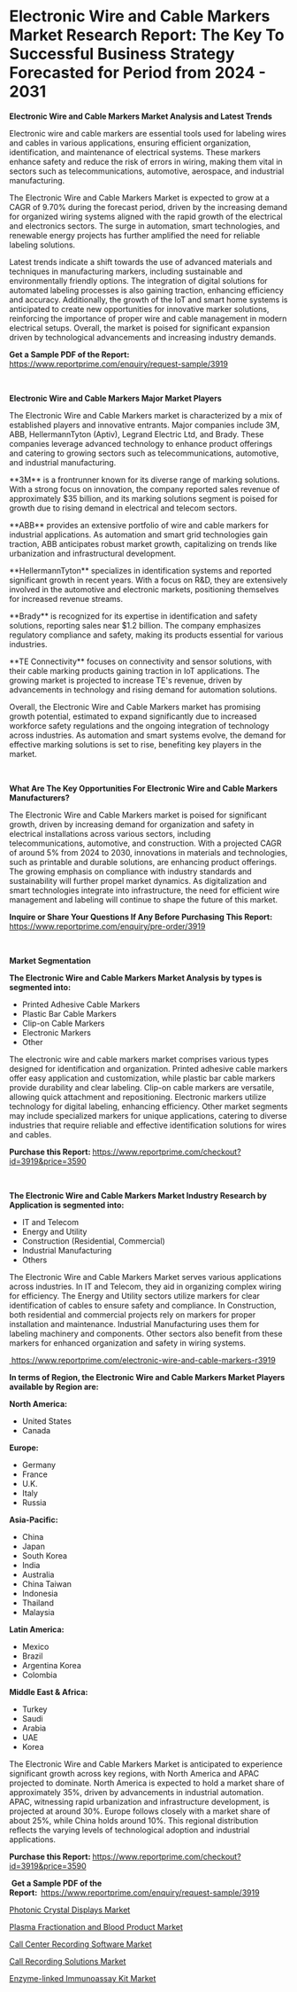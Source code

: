 <p><h1>Electronic Wire and Cable Markers Market Research Report: The Key To Successful Business Strategy Forecasted for Period from 2024 - 2031</h1></p><p><strong>Electronic Wire and Cable Markers Market Analysis and Latest Trends</strong></p>
<p><p>Electronic wire and cable markers are essential tools used for labeling wires and cables in various applications, ensuring efficient organization, identification, and maintenance of electrical systems. These markers enhance safety and reduce the risk of errors in wiring, making them vital in sectors such as telecommunications, automotive, aerospace, and industrial manufacturing.</p><p>The Electronic Wire and Cable Markers Market is expected to grow at a CAGR of 9.70% during the forecast period, driven by the increasing demand for organized wiring systems aligned with the rapid growth of the electrical and electronics sectors. The surge in automation, smart technologies, and renewable energy projects has further amplified the need for reliable labeling solutions.</p><p>Latest trends indicate a shift towards the use of advanced materials and techniques in manufacturing markers, including sustainable and environmentally friendly options. The integration of digital solutions for automated labeling processes is also gaining traction, enhancing efficiency and accuracy. Additionally, the growth of the IoT and smart home systems is anticipated to create new opportunities for innovative marker solutions, reinforcing the importance of proper wire and cable management in modern electrical setups. Overall, the market is poised for significant expansion driven by technological advancements and increasing industry demands.</p></p>
<p><strong>Get a Sample PDF of the Report:&nbsp;</strong> <a href="https://www.reportprime.com/enquiry/request-sample/3919">https://www.reportprime.com/enquiry/request-sample/3919</a></p>
<p>&nbsp;</p>
<p><strong>Electronic Wire and Cable Markers Major Market Players</strong></p>
<p><p>The Electronic Wire and Cable Markers market is characterized by a mix of established players and innovative entrants. Major companies include 3M, ABB, HellermannTyton (Aptiv), Legrand Electric Ltd, and Brady. These companies leverage advanced technology to enhance product offerings and catering to growing sectors such as telecommunications, automotive, and industrial manufacturing.</p><p>**3M** is a frontrunner known for its diverse range of marking solutions. With a strong focus on innovation, the company reported sales revenue of approximately $35 billion, and its marking solutions segment is poised for growth due to rising demand in electrical and telecom sectors.</p><p>**ABB** provides an extensive portfolio of wire and cable markers for industrial applications. As automation and smart grid technologies gain traction, ABB anticipates robust market growth, capitalizing on trends like urbanization and infrastructural development.</p><p>**HellermannTyton** specializes in identification systems and reported significant growth in recent years. With a focus on R&D, they are extensively involved in the automotive and electronic markets, positioning themselves for increased revenue streams.</p><p>**Brady** is recognized for its expertise in identification and safety solutions, reporting sales near $1.2 billion. The company emphasizes regulatory compliance and safety, making its products essential for various industries.</p><p>**TE Connectivity** focuses on connectivity and sensor solutions, with their cable marking products gaining traction in IoT applications. The growing market is projected to increase TE's revenue, driven by advancements in technology and rising demand for automation solutions.</p><p>Overall, the Electronic Wire and Cable Markers market has promising growth potential, estimated to expand significantly due to increased workforce safety regulations and the ongoing integration of technology across industries. As automation and smart systems evolve, the demand for effective marking solutions is set to rise, benefiting key players in the market.</p></p>
<p>&nbsp;</p>
<p><strong>What Are The Key Opportunities For Electronic Wire and Cable Markers Manufacturers?</strong></p>
<p><p>The Electronic Wire and Cable Markers market is poised for significant growth, driven by increasing demand for organization and safety in electrical installations across various sectors, including telecommunications, automotive, and construction. With a projected CAGR of around 5% from 2024 to 2030, innovations in materials and technologies, such as printable and durable solutions, are enhancing product offerings. The growing emphasis on compliance with industry standards and sustainability will further propel market dynamics. As digitalization and smart technologies integrate into infrastructure, the need for efficient wire management and labeling will continue to shape the future of this market.</p></p>
<p><strong>Inquire or Share Your Questions If Any Before Purchasing This Report:</strong> <a href="https://www.reportprime.com/enquiry/pre-order/3919">https://www.reportprime.com/enquiry/pre-order/3919</a></p>
<p>&nbsp;</p>
<p><strong>Market Segmentation</strong></p>
<p><strong>The Electronic Wire and Cable Markers Market Analysis by types is segmented into:</strong></p>
<p><ul><li>Printed Adhesive Cable Markers</li><li>Plastic Bar Cable Markers</li><li>Clip-on Cable Markers</li><li>Electronic Markers</li><li>Other</li></ul></p>
<p><p>The electronic wire and cable markers market comprises various types designed for identification and organization. Printed adhesive cable markers offer easy application and customization, while plastic bar cable markers provide durability and clear labeling. Clip-on cable markers are versatile, allowing quick attachment and repositioning. Electronic markers utilize technology for digital labeling, enhancing efficiency. Other market segments may include specialized markers for unique applications, catering to diverse industries that require reliable and effective identification solutions for wires and cables.</p></p>
<p><strong>Purchase this Report:&nbsp;</strong><a href="https://www.reportprime.com/checkout?id=3919&price=3590">https://www.reportprime.com/checkout?id=3919&price=3590</a></p>
<p>&nbsp;</p>
<p><strong>The Electronic Wire and Cable Markers Market Industry Research by Application is segmented into:</strong></p>
<p><ul><li>IT and Telecom</li><li>Energy and Utility</li><li>Construction (Residential, Commercial)</li><li>Industrial Manufacturing</li><li>Others</li></ul></p>
<p><p>The Electronic Wire and Cable Markers Market serves various applications across industries. In IT and Telecom, they aid in organizing complex wiring for efficiency. The Energy and Utility sectors utilize markers for clear identification of cables to ensure safety and compliance. In Construction, both residential and commercial projects rely on markers for proper installation and maintenance. Industrial Manufacturing uses them for labeling machinery and components. Other sectors also benefit from these markers for enhanced organization and safety in wiring systems.</p></p>
<p><a href="https://www.reportprime.com/electronic-wire-and-cable-markers-r3919">&nbsp;https://www.reportprime.com/electronic-wire-and-cable-markers-r3919</a></p>
<p><strong>In terms of Region, the Electronic Wire and Cable Markers Market Players available by Region are:</strong></p>
<p>
    <p> <strong> North America: </strong>
        <ul>
            <li>United States</li>
            <li>Canada</li>
        </ul>
        </p> 
    <p> <strong> Europe: </strong>
        <ul>
            <li>Germany</li>
            <li>France</li>
            <li>U.K.</li>
            <li>Italy</li>
            <li>Russia</li>
        </ul>
        </p> 
    <p> <strong> Asia-Pacific: </strong>
        <ul>
            <li>China</li>
            <li>Japan</li>
            <li>South Korea</li>
            <li>India</li>
            <li>Australia</li>
            <li>China Taiwan</li>
            <li>Indonesia</li>
            <li>Thailand</li>
            <li>Malaysia</li>
        </ul>
        </p> 
    <p> <strong> Latin America: </strong>
        <ul>
            <li>Mexico</li>
            <li>Brazil</li>
            <li>Argentina Korea</li>
            <li>Colombia</li>
        </ul>
        </p> 
    <p> <strong> Middle East & Africa: </strong>
        <ul>
            <li>Turkey</li>
            <li>Saudi</li>
            <li>Arabia</li>
            <li>UAE</li>
            <li>Korea</li>
        </ul>
    </p>
    </p>
<p><p>The Electronic Wire and Cable Markers Market is anticipated to experience significant growth across key regions, with North America and APAC projected to dominate. North America is expected to hold a market share of approximately 35%, driven by advancements in industrial automation. APAC, witnessing rapid urbanization and infrastructure development, is projected at around 30%. Europe follows closely with a market share of about 25%, while China holds around 10%. This regional distribution reflects the varying levels of technological adoption and industrial applications.</p></p>
<p><strong>Purchase this Report: </strong><a href="https://www.reportprime.com/checkout?id=3919&price=3590">https://www.reportprime.com/checkout?id=3919&price=3590</a></p>
<p>&nbsp;<strong>Get a Sample PDF of the Report:&nbsp;&nbsp;</strong><a href="https://www.reportprime.com/enquiry/request-sample/3919">https://www.reportprime.com/enquiry/request-sample/3919</a></p>
<p><strong></strong></p>
<p><p><a href="https://github.com/ygfu6u/Market-Research-Report-List-1/blob/main/photonic-crystal-displays-market.md">Photonic Crystal Displays Market</a></p><p><a href="https://issuu.com/reportprime-2/docs/plasma-fractionation-and-blood-prod_377da6f09776a9">Plasma Fractionation and Blood Product Market</a></p><p><a href="https://www.linkedin.com/pulse/call-center-recording-software-industry-forecast-market-shifts-fxsae?trackingId=vehmb7mgQ2%2B%2BN0ByjODC6Q%3D%3D">Call Center Recording Software Market</a></p><p><a href="https://www.linkedin.com/pulse/global-call-recording-solutions-market-projected-grow-cagr-bi4ie?trackingId=QiRIT25hTUmKdDTrpCFsIA%3D%3D">Call Recording Solutions Market</a></p><p><a href="https://issuu.com/reportprime-2/docs/enzyme-linked-immunoassay-kit-marke_6a62e7a734aab6">Enzyme-linked Immunoassay Kit Market</a></p></p>